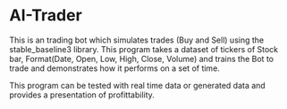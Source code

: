 # AI-Trader

This is an trading bot which simulates trades (Buy and Sell) using the stable_baseline3 library.
This program takes a dataset of tickers of Stock bar, Format(Date, Open, Low, High, Close, Volume) and trains the Bot to trade and demonstrates how it performs on a set of time.

This program can be tested with real time data or generated data and provides a presentation of profittability. 
